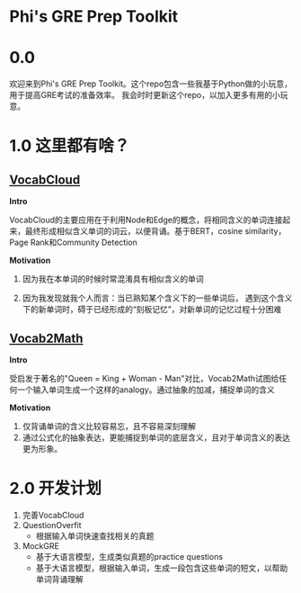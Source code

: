 # Phi's GRE Prep Toolkit

# 0.0
欢迎来到Phi's GRE Prep Toolkit。这个repo包含一些我基于Python做的小玩意，用于提高GRE考试的准备效率。
我会时时更新这个repo，以加入更多有用的小玩意。

# 1.0 这里都有啥？

## [VocabCloud](toolkit/VocabCloud/README-ZH.md)
**Intro**

VocabCloud的主要应用在于利用Node和Edge的概念，将相同含义的单词连接起来，最终形成相似含义单词的词云，以便背诵。基于BERT，cosine similarity，Page Rank和Community Detection

**Motivation**

1. 因为我在本单词的时候时常混淆具有相似含义的单词

2. 因为我发现就我个人而言：当已熟知某个含义下的一些单词后， 遇到这个含义下的新单词时，碍于已经形成的“刻板记忆”，对新单词的记忆过程十分困难

## [Vocab2Math](toolkit/Vocab2Math/README-ZH.md)

**Intro**

受启发于著名的"Queen = King + Woman - Man"对比，Vocab2Math试图给任何一个输入单词生成一个这样的analogy。通过抽象的加减，捕捉单词的含义

**Motivation**
1. 仅背诵单词的含义比较容易忘，且不容易深刻理解
2. 通过公式化的抽象表达，更能捕捉到单词的底层含义，且对于单词含义的表达更为形象。

# 2.0 开发计划

1. 完善VocabCloud
2. QuestionOverfit
    - 根据输入单词快速查找相关的真题
3. MockGRE
   - 基于大语言模型，生成类似真题的practice questions
   - 基于大语言模型，根据输入单词，生成一段包含这些单词的短文，以帮助单词背诵理解